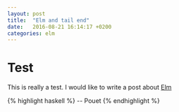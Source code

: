 ```yaml
---
layout: post
title:  "Elm and tail end"
date:   2016-08-21 16:14:17 +0200
categories: elm
---
```

# Test

This is really a test. I would like to write a post about [Elm](http://www.elm-lang.org)

{% highlight haskell %}
-- Pouet
{% endhighlight %}
